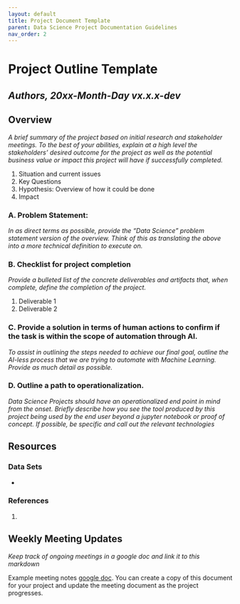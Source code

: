 ```yaml
---
layout: default
title: Project Document Template
parent: Data Science Project Documentation Guidelines
nav_order: 2
---
```


# Project Outline Template

## _Authors,  20xx-Month-Day vx.x.x-dev_


## Overview

_A brief summary of the project based on initial research and stakeholder meetings. To the best of your abilities, 
explain at a high level the stakeholders’ desired outcome for the project as well as the potential business value or 
impact this project will have if successfully completed._



1. Situation and current issues
2. Key Questions
3. Hypothesis: Overview of how it could be done
4. Impact


### A. Problem Statement: 

_In as direct terms as possible, provide the “Data Science” problem statement version of the overview. Think of this as 
translating the above into a more technical definition to execute on._


### B. Checklist for project completion

_Provide a bulleted list of the concrete deliverables and artifacts that, when complete, define the completion of the
 project._



1. Deliverable 1
2. Deliverable 2


### C. Provide a solution in terms of human actions to confirm if the task is within the scope of automation through AI. 

_To assist in outlining the steps needed to achieve our final goal, outline the AI-less process that we are trying to 
automate with Machine Learning. Provide as much detail as possible._


### D. Outline a path to operationalization.

_Data Science Projects should have an operationalized end point in mind from the onset. Briefly describe how you see the tool
 produced by this project being used by the end user beyond a jupyter notebook or proof of concept. If possible, be specific and
 call out the relevant technologies_


## Resources


### Data Sets


*   


### References



1. 


## Weekly Meeting Updates

_Keep track of ongoing meetings in a google doc and link it to this markdown_

Example meeting notes [google doc](https://docs.google.com/document/d/1EQbzWQMvNOFHZhj7xVXqPxkXgTaWG6kHKtYo5y-USVo/edit?usp=sharing). You can create a copy of this document for your project and update the meeting document as the project progresses.
